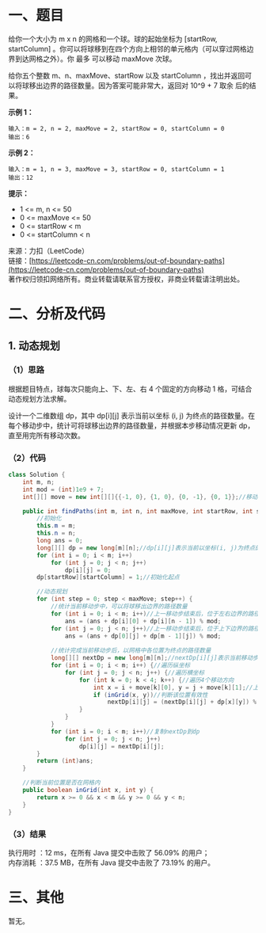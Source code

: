 # 一、题目
给你一个大小为 m x n 的网格和一个球。球的起始坐标为 [startRow, startColumn] 。你可以将球移到在四个方向上相邻的单元格内（可以穿过网格边界到达网格之外）。你 最多 可以移动 maxMove 次球。   
   
给你五个整数 m、n、maxMove、startRow 以及 startColumn ，找出并返回可以将球移出边界的路径数量。因为答案可能非常大，返回对 10^9 + 7 取余 后的结果。   
   
**示例 1：**   
```
输入：m = 2, n = 2, maxMove = 2, startRow = 0, startColumn = 0
输出：6
```
**示例 2：**    
```
输入：m = 1, n = 3, maxMove = 3, startRow = 0, startColumn = 1
输出：12
```
**提示：**   
- 1 <= m, n <= 50
- 0 <= maxMove <= 50
- 0 <= startRow < m
- 0 <= startColumn < n
   
   
来源：力扣（LeetCode）   
链接：[https://leetcode-cn.com/problems/out-of-boundary-paths](https://leetcode-cn.com/problems/out-of-boundary-paths)   
著作权归领扣网络所有。商业转载请联系官方授权，非商业转载请注明出处。   
# 二、分析及代码    
## 1. 动态规划
### （1）思路
根据题目特点，球每次只能向上、下、左、右 4 个固定的方向移动 1 格，可结合动态规划方法求解。   
   
设计一个二维数组 dp，其中 dp[i][j] 表示当前以坐标 (i, j) 为终点的路径数量。在每个移动步中，统计可将球移出边界的路径数量，并根据本步移动情况更新 dp，直至用完所有移动次数。    
### （2）代码
```java
class Solution {
    int m, n;
    int mod = (int)1e9 + 7;
    int[][] move = new int[][]{{-1, 0}, {1, 0}, {0, -1}, {0, 1}};//移动方向

    public int findPaths(int m, int n, int maxMove, int startRow, int startColumn) {
        //初始化
        this.m = m;
        this.n = n;
        long ans = 0;
        long[][] dp = new long[m][n];//dp[i][j]表示当前以坐标(i, j)为终点的路径数量
        for (int i = 0; i < m; i++)
            for (int j = 0; j < n; j++)
                dp[i][j] = 0;
        dp[startRow][startColumn] = 1;//初始化起点

        //动态规划
        for (int step = 0; step < maxMove; step++) {
            //统计当前移动步中，可以将球移出边界的路径数量
            for (int i = 0; i < m; i++)//上一移动步结束后，位于左右边界的路径，可在当前移动步中出界
                ans = (ans + dp[i][0] + dp[i][n - 1]) % mod;
            for (int j = 0; j < n; j++)//上一移动步结束后，位于上下边界的路径，可在当前移动步中出界
                ans = (ans + dp[0][j] + dp[m - 1][j]) % mod;
            
            //统计完成当前移动步后，以网格中各位置为终点的路径数量
            long[][] nextDp = new long[m][n];//nextDp[i][j]表示当前移动步结束后，以坐标(i, j)为终点的路径数量
            for (int i = 0; i < m; i++) {//遍历纵坐标
                for (int j = 0; j < n; j++) {//遍历横坐标
                    for (int k = 0; k < 4; k++) {//遍历4个移动方向
                        int x = i + move[k][0], y = j + move[k][1];//上一步可能的所处位置
                        if (inGrid(x, y))//判断该位置有效性
                            nextDp[i][j] = (nextDp[i][j] + dp[x][y]) % mod;//添加从(x,y)移动到当前位置(i,j)的路径数量
                    }
                }
            }
            for (int i = 0; i < m; i++)//复制nextDp到dp
                for (int j = 0; j < n; j++)
                    dp[i][j] = nextDp[i][j];
        }
        return (int)ans;
    }

    //判断当前位置是否在网格内
    public boolean inGrid(int x, int y) {
        return x >= 0 && x < m && y >= 0 && y < n;
    }
}
```
### （3）结果
执行用时 ：12 ms，在所有 Java 提交中击败了 56.09% 的用户；    
内存消耗 ：37.5 MB，在所有 Java 提交中击败了 73.19% 的用户。      
# 三、其他
暂无。  
